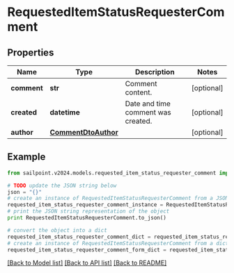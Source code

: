# RequestedItemStatusRequesterComment


## Properties

Name | Type | Description | Notes
------------ | ------------- | ------------- | -------------
**comment** | **str** | Comment content. | [optional] 
**created** | **datetime** | Date and time comment was created. | [optional] 
**author** | [**CommentDtoAuthor**](CommentDtoAuthor.md) |  | [optional] 

## Example

```python
from sailpoint.v2024.models.requested_item_status_requester_comment import RequestedItemStatusRequesterComment

# TODO update the JSON string below
json = "{}"
# create an instance of RequestedItemStatusRequesterComment from a JSON string
requested_item_status_requester_comment_instance = RequestedItemStatusRequesterComment.from_json(json)
# print the JSON string representation of the object
print RequestedItemStatusRequesterComment.to_json()

# convert the object into a dict
requested_item_status_requester_comment_dict = requested_item_status_requester_comment_instance.to_dict()
# create an instance of RequestedItemStatusRequesterComment from a dict
requested_item_status_requester_comment_form_dict = requested_item_status_requester_comment.from_dict(requested_item_status_requester_comment_dict)
```
[[Back to Model list]](../README.md#documentation-for-models) [[Back to API list]](../README.md#documentation-for-api-endpoints) [[Back to README]](../README.md)



